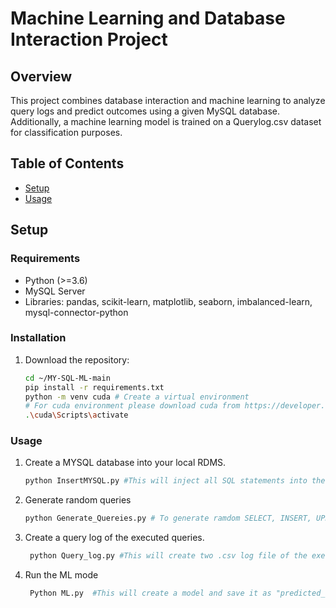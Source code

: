 # Machine Learning and Database Interaction Project

## Overview

This project combines database interaction and machine learning to analyze query logs and predict outcomes using a given MySQL database. Additionally, a machine learning model is trained on a Querylog.csv dataset for classification purposes.

## Table of Contents

- [Setup](#setup)
- [Usage](#usage)

## Setup

### Requirements

- Python (>=3.6)
- MySQL Server
- Libraries: pandas, scikit-learn, matplotlib, seaborn, imbalanced-learn, mysql-connector-python

### Installation

1. Download the repository:

   ```bash
   cd ~/MY-SQL-ML-main 
   pip install -r requirements.txt
   python -m venv cuda # Create a virtual environment
   # For cuda environment please download cuda from https://developer.nvidia.com/cuda-toolkit and install it
   .\cuda\Scripts\activate 
   ```
### Usage
1. Create a MYSQL database into your local RDMS.
   ```bash
   python InsertMYSQL.py #This will inject all SQL statements into the DB. 
   ```
2. Generate random queries 
   ```bash
   python Generate_Quereies.py # To generate ramdom SELECT, INSERT, UPDATE, DELETE queries.
   ```
3. Create a query log of the executed queries. 
   ```bash 
    python Query_log.py #This will create two .csv log file of the execu
   ```
4. Run the ML mode 
   ```Bash
    Python ML.py  #This will create a model and save it as "predicted_outcomes.csv" file.
   ```
   
